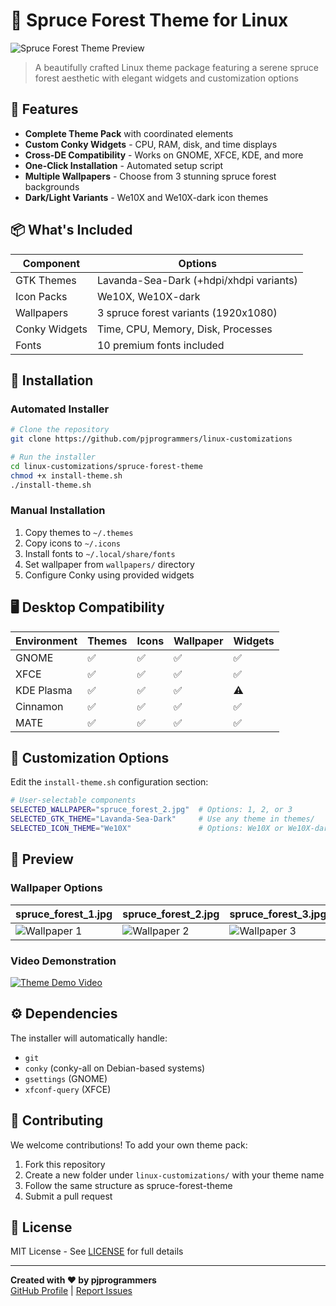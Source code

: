# 🌲 Spruce Forest Theme for Linux

![Spruce Forest Theme Preview](spruce-forest-theme/previews/preview.png)

> A beautifully crafted Linux theme package featuring a serene spruce forest aesthetic with elegant widgets and customization options

## 🎯 Features

- **Complete Theme Pack** with coordinated elements
- **Custom Conky Widgets** - CPU, RAM, disk, and time displays
- **Cross-DE Compatibility** - Works on GNOME, XFCE, KDE, and more
- **One-Click Installation** - Automated setup script
- **Multiple Wallpapers** - Choose from 3 stunning spruce forest backgrounds
- **Dark/Light Variants** - We10X and We10X-dark icon themes

## 📦 What's Included

| Component         | Options                                  |
|-------------------|------------------------------------------|
| GTK Themes        | Lavanda-Sea-Dark (+hdpi/xhdpi variants)  |
| Icon Packs        | We10X, We10X-dark                        |
| Wallpapers        | 3 spruce forest variants (1920x1080)     |
| Conky Widgets     | Time, CPU, Memory, Disk, Processes       |
| Fonts             | 10 premium fonts included                |

## 🚀 Installation

### Automated Installer
```bash
# Clone the repository
git clone https://github.com/pjprogrammers/linux-customizations

# Run the installer
cd linux-customizations/spruce-forest-theme
chmod +x install-theme.sh
./install-theme.sh
```

### Manual Installation
1. Copy themes to `~/.themes`
2. Copy icons to `~/.icons`
3. Install fonts to `~/.local/share/fonts`
4. Set wallpaper from `wallpapers/` directory
5. Configure Conky using provided widgets

## 🖥️ Desktop Compatibility

| Environment | Themes | Icons | Wallpaper | Widgets |
|-------------|--------|-------|-----------|---------|
| GNOME       | ✅     | ✅    | ✅        | ✅      |
| XFCE        | ✅     | ✅    | ✅        | ✅      |
| KDE Plasma  | ✅     | ✅    | ✅        | ⚠️      |
| Cinnamon    | ✅     | ✅    | ✅        | ✅      |
| MATE        | ✅     | ✅    | ✅        | ✅      |

## 🎨 Customization Options

Edit the `install-theme.sh` configuration section:
```bash
# User-selectable components
SELECTED_WALLPAPER="spruce_forest_2.jpg"  # Options: 1, 2, or 3
SELECTED_GTK_THEME="Lavanda-Sea-Dark"     # Use any theme in themes/
SELECTED_ICON_THEME="We10X"               # Options: We10X or We10X-dark
```

## 📸 Preview

### Wallpaper Options
| spruce_forest_1.jpg | spruce_forest_2.jpg | spruce_forest_3.jpg |
|---------------------|---------------------|---------------------|
| ![Wallpaper 1](spruce-forest-theme/wallpapers/spruce_forest_1.jpg) | ![Wallpaper 2](spruce-forest-theme/wallpapers/spruce_forest_2.jpg) | ![Wallpaper 3](spruce-forest-theme/wallpapers/spruce_forest_3.jpg) |

### Video Demonstration
[![Theme Demo Video](https://img.youtube.com/vi/dQw4w9WgXcQ/0.jpg)](https://www.youtube.com/watch?v=dQw4w9WgXcQ)

## ⚙️ Dependencies

The installer will automatically handle:
- `git`
- `conky` (conky-all on Debian-based systems)
- `gsettings` (GNOME)
- `xfconf-query` (XFCE)

## 🤝 Contributing

We welcome contributions! To add your own theme pack:
1. Fork this repository
2. Create a new folder under `linux-customizations/` with your theme name
3. Follow the same structure as spruce-forest-theme
4. Submit a pull request

## 📜 License

MIT License - See [LICENSE](LICENSE) for full details

---

**Created with ❤️ by pjprogrammers**  
[GitHub Profile](https://github.com/pjprogrammers) | 
[Report Issues](https://github.com/pjprogrammers/linux-customizations/issues)
